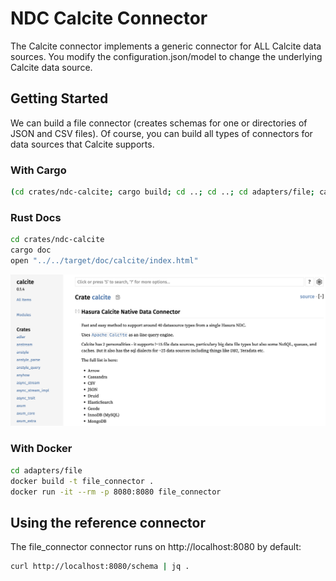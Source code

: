 # NDC Calcite Connector

The Calcite connector implements a generic connector for ALL Calcite data sources. You modify the configuration.json/model to
change the underlying Calcite data source.

## Getting Started

We can build a file connector (creates schemas for one or directories of JSON and CSV files). Of course, you can build all types of connectors for data sources that Calcite supports.

### With Cargo

```sh
(cd crates/ndc-calcite; cargo build; cd ..; cd ..; cd adapters/file; cargo run --package ndc-calcite --bin ndc-calcite -- serve --configuration .)
```

### Rust Docs

```sh
cd crates/ndc-calcite
cargo doc
open "../../target/doc/calcite/index.html"
```
![RustDocs](./docs/rust_docs.png)


### With Docker

```sh
cd adapters/file
docker build -t file_connector .
docker run -it --rm -p 8080:8080 file_connector
```

## Using the reference connector

The file_connector connector runs on http://localhost:8080 by default:

```sh
curl http://localhost:8080/schema | jq .
```
